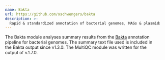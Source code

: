 ```yaml
---
name: Bakta
url: https://github.com/oschwengers/bakta
description: >-
  Rapid & standardized annotation of bacterial genomes, MAGs & plasmids.
---
```


The Bakta module analyses summary results from the
[Bakta](https://github.com/oschwengers/bakta) annotation
pipeline for bacterial genomes. The summary text file used
is included in the Bakta output since v1.3.0. The MultiQC
module was written for the output of v.1.7.0.
